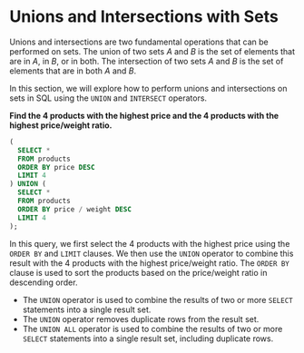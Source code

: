 # Unions and Intersections with Sets

Unions and intersections are two fundamental operations that can be performed on sets. The union of two sets $A$ and $B$ is the set of elements that are in $A$, in $B$, or in both. The intersection of two sets $A$ and $B$ is the set of elements that are in both $A$ and $B$.

In this section, we will explore how to perform unions and intersections on sets in SQL using the `UNION` and `INTERSECT` operators.

**Find the 4 products with the highest price and the 4 products with the highest price/weight ratio.**

```sql
(
  SELECT *
  FROM products
  ORDER BY price DESC
  LIMIT 4
) UNION (
  SELECT *
  FROM products
  ORDER BY price / weight DESC
  LIMIT 4
);
```

In this query, we first select the 4 products with the highest price using the `ORDER BY` and `LIMIT` clauses. We then use the `UNION` operator to combine this result with the 4 products with the highest price/weight ratio. The `ORDER BY` clause is used to sort the products based on the price/weight ratio in descending order.

- The `UNION` operator is used to combine the results of two or more `SELECT` statements into a single result set.
- The `UNION` operator removes duplicate rows from the result set.
- The `UNION ALL` operator is used to combine the results of two or more `SELECT` statements into a single result set, including duplicate rows.
